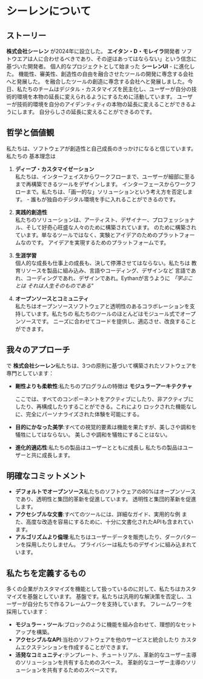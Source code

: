 # シーレンについて

## ストーリー

**株式会社シーレン** が2024年に設立した。 **エイタン・D・モレイラ**開発者
ソフトウエアは人に合わせるべきであり、その逆はあってはならない」という信念に基づいた開発者。
個人的なプロジェクトとして始まった **シーレンUI** - に進化した。
機能性、審美性、創造性の自由を融合させたツールの開発に専念する会社へと発展した。
を融合したツールの創造に専念する会社へと発展しました。今日、私たちのチームはデジタル・カスタマイズを民主化し、ユーザーが自分の技術的環境を本物の延長に変えられるようにするために活動しています。
ユーザーが技術的環境を自分のアイデンティティの本物の延長に変えることができるようにします。
自分らしさの延長に変えることができるのです。

## 哲学と価値観

私たちは、ソフトウェアが創造性と自己成長のきっかけになると信じています。私たちの
基本理念は

1. **ディープ・カスタマイゼーション**\
   私たちは、インターフェイスからワークフローまで、ユーザーが細部に至るまで再構築できるツールをデザインします。
   インターフェースからワークフローまで。私たちは、「画一的な」ソリューションという考え方を否定します。
   \- 誰もが独自のデジタル環境を手に入れることができるのです。

2. **実践的創造性**\
   私たちのソリューションは、アーティスト、デザイナー、プロフェッショナル、そして好奇心旺盛な人々のために構築されています。
   のために構築されています。単なるツールではなく、実験とアイデアのためのプラットフォームなのです。
   アイデアを実現するためのプラットフォームです。

3. **生涯学習**\
   個人的な成長も仕事上の成長も、決して停滞させてはならない。私たちは
   教育リソースを製品に組み込み、言語やコーディング、デザインなど
   言語であれ、コーディングであれ、デザインであれ。Eythanが言うように
   _「学ぶことは それは人生そのものである"_

4. **オープンソースとコミュニティ**\
   私たちはオープンソースソフトウェアと透明性のあるコラボレーションを支持しています。私たちの
   私たちのツールのほとんどはモジュール式でオープンソースです。
   ニーズに合わせてコードを提供し、適応させ、改良することができます。

## 我々のアプローチ

で
**株式会社シーレン**私たちは、3つの原則に基づいて構築されたソフトウェアを専門としています：

- **剛性よりも柔軟性**:私たちのプログラムの特徴は **モジュラーアーキテクチャ**

  ここでは、すべてのコンポーネントをアクティブにしたり、非アクティブにしたり、再構成したりすることができる。これにより
  ロックされた機能なしに、完全にパーソナライズされた体験を可能にする。
- **目的にかなった美学**:すべての視覚的要素は機能を果たすが、美しさや調和を犠牲にしてはならない。
  美しさや調和を犠牲にすることはない。
- **進化的適応性**:私たちの製品はユーザーとともに成長し
  私たちの製品はユーザーと共に成長します。

## 明確なコミットメント

- **デフォルトでオープンソース**私たちのソフトウェアの80%はオープンソースであり、透明性と集団的革新を促進しています。
  透明性と集団的革新を促進します。
- **アクセシブルな文書**:すべてのツールには、詳細なガイド、実用的な例
  また、高度な改造を容易にするために、十分に文書化されたAPIも含まれています。
- **アルゴリズムより倫理**:私たちはユーザーデータを販売したり、ダークパターンを採用したりしません。
  プライバシーは私たちのデザインに組み込まれています。

## 私たちを定義するもの

多くの企業がカスタマイズを機能として扱っているのに対して、私たちはカスタマイズを基盤としています。
基盤です。私たちは汎用的な解決策を否定し、ユーザーが自分たちで作るフレームワークを支持しています。
フレームワークを採用しています：

- **モジュラー・ツール**:ブロックのように機能を組み合わせて、理想的なセットアップを構築。
- **アクセシブルなAPI**:当社のソフトウェアを他のサービスと統合したり
  カスタムエクステンションを作成することができます。
- **活発なコミュニティ**:テンプレート、チュートリアル、革新的なユーザー主導のソリューションを共有するためのスペース。
  革新的なユーザー主導のソリューションを共有するためのスペースです。
